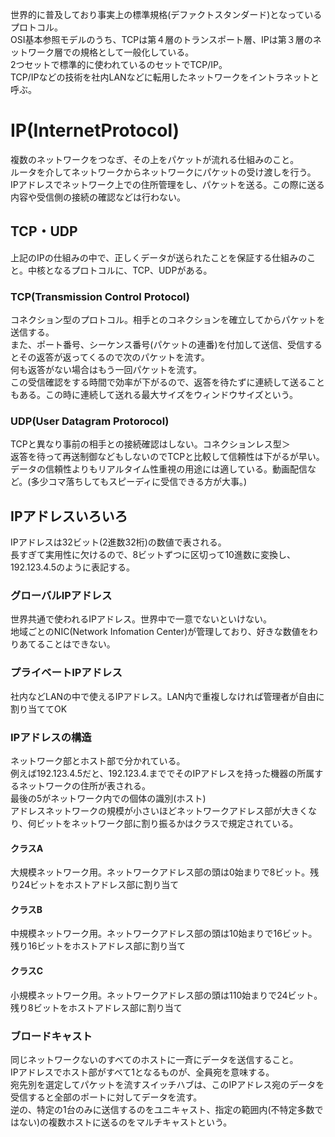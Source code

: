 世界的に普及しており事実上の標準規格(デファクトスタンダード)となっているプロトコル。<br>
OSI基本参照モデルのうち、TCPは第４層のトランスポート層、IPは第３層のネットワーク層での規格として一般化している。<br>
2つセットで標準的に使われているのセットでTCP/IP。<br>
TCP/IPなどの技術を社内LANなどに転用したネットワークをイントラネットと呼ぶ。
<h1>IP(InternetProtocol)</h1>
複数のネットワークをつなぎ、その上をパケットが流れる仕組みのこと。<br>
ルータを介してネットワークからネットワークにパケットの受け渡しを行う。<br>
IPアドレスでネットワーク上での住所管理をし、パケットを送る。この際に送る内容や受信側の接続の確認などは行わない。
<h2>TCP・UDP</h2>
上記のIPの仕組みの中で、正しくデータが送られたことを保証する仕組みのこと。中核となるプロトコルに、TCP、UDPがある。<br>
<h3>TCP(Transmission Control Protocol)</h3>
コネクション型のプロトコル。相手とのコネクションを確立してからパケットを送信する。<br>
また、ポート番号、シーケンス番号(パケットの連番)を付加して送信、受信するとその返答が返ってくるので次のパケットを流す。<br>
何も返答がない場合はもう一回パケットを流す。<br>
この受信確認をする時間で効率が下がるので、返答を待たずに連続して送ることもある。この時に連続して送れる最大サイズをウィンドウサイズという。
<h3>UDP(User Datagram Protorocol)</h3>
TCPと異なり事前の相手との接続確認はしない。コネクションレス型＞<br>
返答を待って再送制御などもしないのでTCPと比較して信頼性は下がるが早い。<br>
データの信頼性よりもリアルタイム性重視の用途には適している。動画配信など。(多少コマ落ちしてもスピーディに受信できる方が大事。)
<h2>IPアドレスいろいろ</h2>
IPアドレスは32ビット(2進数32桁)の数値で表される。<br>
長すぎて実用性に欠けるので、8ビットずつに区切って10進数に変換し、192.123.4.5のように表記する。
<h3>グローバルIPアドレス</h3>
世界共通で使われるIPアドレス。世界中で一意でないといけない。<br>
地域ごとのNIC(Network Infomation Center)が管理しており、好きな数値をわりあてることはできない。
<h3>プライベートIPアドレス</h3>
社内などLANの中で使えるIPアドレス。LAN内で重複しなければ管理者が自由に割り当ててOK
<h3>IPアドレスの構造</h3>
ネットワーク部とホスト部で分かれている。<br>
例えば192.123.4.5だと、192.123.4.まででそのIPアドレスを持った機器の所属するネットワークの住所が表される。<br>
最後の5がネットワーク内での個体の識別(ホスト)<br>
アドレスネットワークの規模が小さいほどネットワークアドレス部が大きくなり、何ビットをネットワーク部に割り振るかはクラスで規定されている。<br>
<h4>クラスA</h4>
大規模ネットワーク用。ネットワークアドレス部の頭は0始まりで8ビット。残り24ビットをホストアドレス部に割り当て
<h4>クラスB</h4>
中規模ネットワーク用。ネットワークアドレス部の頭は10始まりで16ビット。残り16ビットをホストアドレス部に割り当て
<h4>クラスC</h4>
小規模ネットワーク用。ネットワークアドレス部の頭は110始まりで24ビット。残り8ビットをホストアドレス部に割り当て
<h3>ブロードキャスト</h3>
同じネットワークないのすべてのホストに一斉にデータを送信すること。<br>
IPアドレスでホスト部がすべて1となるものが、全員宛を意味する。<br>
宛先別を選定してパケットを流すスイッチハブは、このIPアドレス宛のデータを受信すると全部のポートに対してデータを流す。<br>
逆の、特定の1台のみに送信するのをユニキャスト、指定の範囲内(不特定多数ではない)の複数ホストに送るのをマルチキャストという。
